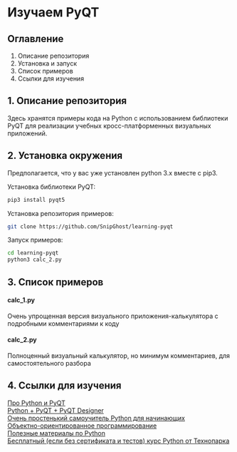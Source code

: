 # Изучаем PyQT

## Оглавление

1. Описание репозитория
2. Установка и запуск
3. Список примеров
4. Ссылки для изучения


## 1. Описание репозитория

Здесь хранятся примеры кода на Python с использованием библиотеки PyQT для реализации учебных кросс-платформенных визуальных приложений.


## 2. Установка окружения

Предполагается, что у вас уже установлен python 3.x вместе с pip3.  

Установка библиотеки PyQT:
```bash
pip3 install pyqt5
```

Установка репозитория примеров:
```bash
git clone https://github.com/SnipGhost/learning-pyqt
```

Запуск примеров:
```bash
cd learning-pyqt
python3 calc_2.py
```


## 3. Список примеров

#### calc_1.py
Очень упрощенная версия визуального приложения-калькулятора с подробными комментариями к коду

#### calc_2.py
Полноценный визуальный калькулятор, но минимум комментариев, для самостоятельного разбора


## 4. Ссылки для изучения

[Про Python и PyQT](https://pythonworld.ru/gui)  
[Python + PyQT + PyQT Designer](https://tproger.ru/translations/python-gui-pyqt/)  
[Очень простенький самоучитель Python для начинающих](https://pythonworld.ru/samouchitel-python)  
[Объектно-ориентированное программирование](https://ru.wikipedia.org/wiki/%D0%9E%D0%B1%D1%8A%D0%B5%D0%BA%D1%82%D0%BD%D0%BE-%D0%BE%D1%80%D0%B8%D0%B5%D0%BD%D1%82%D0%B8%D1%80%D0%BE%D0%B2%D0%B0%D0%BD%D0%BD%D0%BE%D0%B5_%D0%BF%D1%80%D0%BE%D0%B3%D1%80%D0%B0%D0%BC%D0%BC%D0%B8%D1%80%D0%BE%D0%B2%D0%B0%D0%BD%D0%B8%D0%B5)  
[Полезные материалы по Python](https://tproger.ru/tag/python/)  
[Бесплатный (если без сертификата и тестов) курс Python от Технопарка](https://ru.coursera.org/learn/diving-in-python)  


